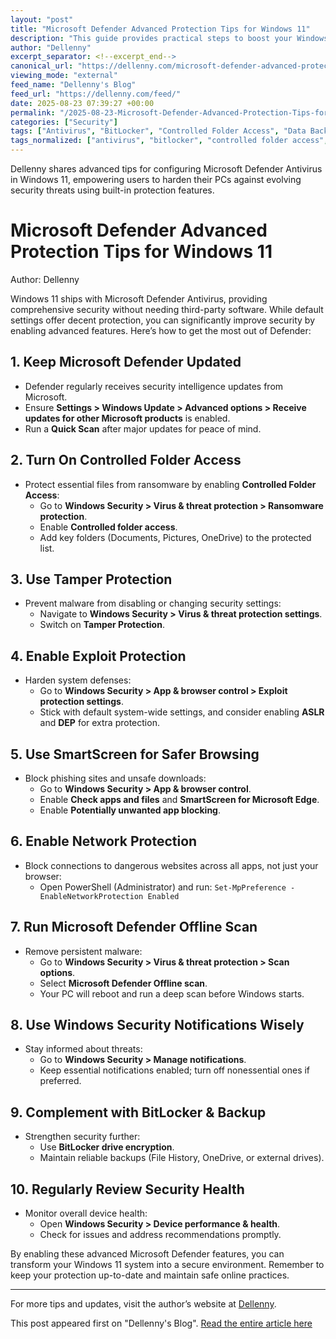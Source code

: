 ```yaml
---
layout: "post"
title: "Microsoft Defender Advanced Protection Tips for Windows 11"
description: "This guide provides practical steps to boost your Windows 11 security using Microsoft Defender Antivirus. It covers enabling advanced features like Controlled Folder Access, Tamper Protection, Exploit Protection, and more. The article is designed to help users enhance their system's defenses against modern cyber threats through built-in Microsoft security technologies."
author: "Dellenny"
excerpt_separator: <!--excerpt_end-->
canonical_url: "https://dellenny.com/microsoft-defender-advanced-protection-tips-for-windows-11/"
viewing_mode: "external"
feed_name: "Dellenny's Blog"
feed_url: "https://dellenny.com/feed/"
date: 2025-08-23 07:39:27 +00:00
permalink: "/2025-08-23-Microsoft-Defender-Advanced-Protection-Tips-for-Windows-11.html"
categories: ["Security"]
tags: ["Antivirus", "BitLocker", "Controlled Folder Access", "Data Backup", "Device Health", "Exploit Protection", "Microsoft Defender", "Network Protection", "Offline Scan", "Phishing Protection", "Posts", "Ransomware Protection", "Security", "SmartScreen", "Tamper Protection", "Windows 11", "Windows Security"]
tags_normalized: ["antivirus", "bitlocker", "controlled folder access", "data backup", "device health", "exploit protection", "microsoft defender", "network protection", "offline scan", "phishing protection", "posts", "ransomware protection", "security", "smartscreen", "tamper protection", "windows 11", "windows security"]
---
```


Dellenny shares advanced tips for configuring Microsoft Defender Antivirus in Windows 11, empowering users to harden their PCs against evolving security threats using built-in protection features.<!--excerpt_end-->

# Microsoft Defender Advanced Protection Tips for Windows 11

Author: Dellenny

Windows 11 ships with Microsoft Defender Antivirus, providing comprehensive security without needing third-party software. While default settings offer decent protection, you can significantly improve security by enabling advanced features. Here’s how to get the most out of Defender:

## 1. Keep Microsoft Defender Updated

- Defender regularly receives security intelligence updates from Microsoft.
- Ensure **Settings > Windows Update > Advanced options > Receive updates for other Microsoft products** is enabled.
- Run a **Quick Scan** after major updates for peace of mind.

## 2. Turn On Controlled Folder Access

- Protect essential files from ransomware by enabling **Controlled Folder Access**:
  - Go to **Windows Security > Virus & threat protection > Ransomware protection**.
  - Enable **Controlled folder access**.
  - Add key folders (Documents, Pictures, OneDrive) to the protected list.

## 3. Use Tamper Protection

- Prevent malware from disabling or changing security settings:
  - Navigate to **Windows Security > Virus & threat protection settings**.
  - Switch on **Tamper Protection**.

## 4. Enable Exploit Protection

- Harden system defenses:
  - Go to **Windows Security > App & browser control > Exploit protection settings**.
  - Stick with default system-wide settings, and consider enabling **ASLR** and **DEP** for extra protection.

## 5. Use SmartScreen for Safer Browsing

- Block phishing sites and unsafe downloads:
  - Go to **Windows Security > App & browser control**.
  - Enable **Check apps and files** and **SmartScreen for Microsoft Edge**.
  - Enable **Potentially unwanted app blocking**.

## 6. Enable Network Protection

- Block connections to dangerous websites across all apps, not just your browser:
  - Open PowerShell (Administrator) and run: `Set-MpPreference -EnableNetworkProtection Enabled`

## 7. Run Microsoft Defender Offline Scan

- Remove persistent malware:
  - Go to **Windows Security > Virus & threat protection > Scan options**.
  - Select **Microsoft Defender Offline scan**.
  - Your PC will reboot and run a deep scan before Windows starts.

## 8. Use Windows Security Notifications Wisely

- Stay informed about threats:
  - Go to **Windows Security > Manage notifications**.
  - Keep essential notifications enabled; turn off nonessential ones if preferred.

## 9. Complement with BitLocker & Backup

- Strengthen security further:
  - Use **BitLocker drive encryption**.
  - Maintain reliable backups (File History, OneDrive, or external drives).

## 10. Regularly Review Security Health

- Monitor overall device health:
  - Open **Windows Security > Device performance & health**.
  - Check for issues and address recommendations promptly.

By enabling these advanced Microsoft Defender features, you can transform your Windows 11 system into a secure environment. Remember to keep your protection up-to-date and maintain safe online practices.

---

For more tips and updates, visit the author’s website at [Dellenny](https://dellenny.com).

This post appeared first on "Dellenny's Blog". [Read the entire article here](https://dellenny.com/microsoft-defender-advanced-protection-tips-for-windows-11/)
